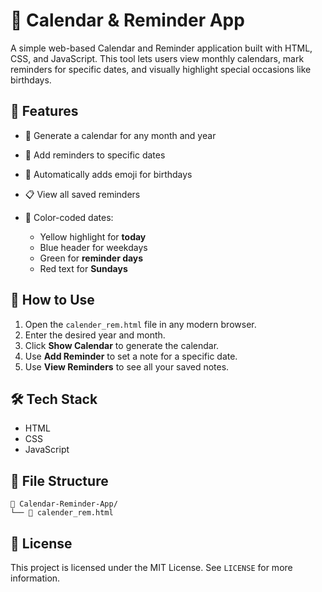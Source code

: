 # 📅 Calendar & Reminder App

A simple web-based Calendar and Reminder application built with HTML, CSS, and JavaScript. This tool lets users view monthly calendars, mark reminders for specific dates, and visually highlight special occasions like birthdays.

## 🌟 Features

* 📆 Generate a calendar for any month and year
* 📝 Add reminders to specific dates
* 🎂 Automatically adds emoji for birthdays
* 📋 View all saved reminders
* 🌈 Color-coded dates:

  * Yellow highlight for **today**
  * Blue header for weekdays
  * Green for **reminder days**
  * Red text for **Sundays**

## 🚀 How to Use

1. Open the `calender_rem.html` file in any modern browser.
2. Enter the desired year and month.
3. Click **Show Calendar** to generate the calendar.
4. Use **Add Reminder** to set a note for a specific date.
5. Use **View Reminders** to see all your saved notes.

## 🛠️ Tech Stack

* HTML
* CSS
* JavaScript

## 📁 File Structure

```
📁 Calendar-Reminder-App/
└── 📄 calender_rem.html
```

## 📜 License

This project is licensed under the MIT License. See `LICENSE` for more information.

